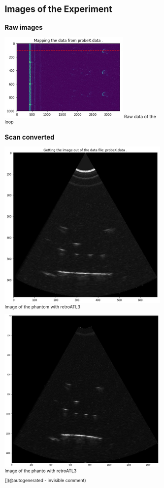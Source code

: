 # Images of the Experiment

## Raw images

![](/elmo/data/Imgs/map_probeX.data.jpg)
Raw data of the loop

## Scan converted

![](/elmo/data/Imgs/pic_probeX.data.jpg)
Image of the phantom with retroATL3

![](/elmo/data/Imgs/probeX.png)
Image of the phanto with retroATL3



[](@autogenerated - invisible comment)